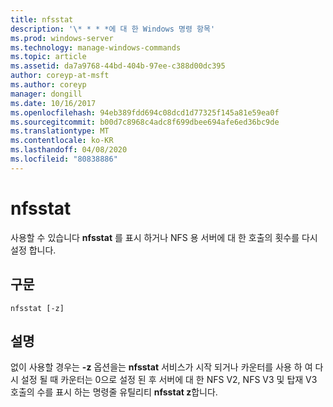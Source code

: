 ```yaml
---
title: nfsstat
description: '\* * * *에 대 한 Windows 명령 항목'
ms.prod: windows-server
ms.technology: manage-windows-commands
ms.topic: article
ms.assetid: da7a9768-44bd-404b-97ee-c388d00dc395
author: coreyp-at-msft
ms.author: coreyp
manager: dongill
ms.date: 10/16/2017
ms.openlocfilehash: 94eb389fdd694c08dcd1d77325f145a81e59ea0f
ms.sourcegitcommit: b00d7c8968c4adc8f699dbee694afe6ed36bc9de
ms.translationtype: MT
ms.contentlocale: ko-KR
ms.lasthandoff: 04/08/2020
ms.locfileid: "80838886"
---
```

# <a name="nfsstat"></a>nfsstat



사용할 수 있습니다 **nfsstat** 를 표시 하거나 NFS 용 서버에 대 한 호출의 횟수를 다시 설정 합니다.

## <a name="syntax"></a>구문

```
nfsstat [-z]
```

## <a name="description"></a>설명

없이 사용할 경우는 **-z** 옵션을는 **nfsstat** 서비스가 시작 되거나 카운터를 사용 하 여 다시 설정 될 때 카운터는 0으로 설정 된 후 서버에 대 한 NFS V2, NFS V3 및 탑재 V3 호출의 수를 표시 하는 명령줄 유틸리티 **nfsstat z**합니다.